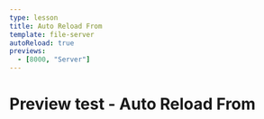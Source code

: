 ```yaml
---
type: lesson
title: Auto Reload From
template: file-server
autoReload: true
previews:
  - [8000, "Server"]
---
```


# Preview test - Auto Reload From
